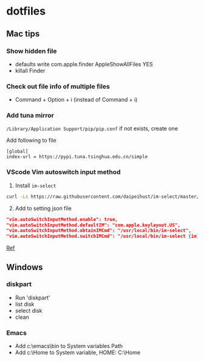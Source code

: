 # dotfiles
## Mac tips
### Show hidden file
- defaults write com.apple.finder AppleShowAllFiles YES
- killall Finder

### Check out file info of multiple files
- Command + Option + i (instead of Command + i)

### Add tuna mirror
`/Library/Application Support/pip/pip.conf` if not exists, create one

Add following to file
```
[global]
index-url = https://pypi.tuna.tsinghua.edu.cn/simple
```

### VScode Vim autoswitch input method

1. Install `im-select`
```bash
curl -Ls https://raw.githubusercontent.com/daipeihust/im-select/master/install_mac.sh | sh
```

2. Add to setting json file 
```json
"vim.autoSwitchInputMethod.enable": true,
"vim.autoSwitchInputMethod.defaultIM": "com.apple.keylayout.US",
"vim.autoSwitchInputMethod.obtainIMCmd": "/usr/local/bin/im-select",
"vim.autoSwitchInputMethod.switchIMCmd": "/usr/local/bin/im-select {im}"
```
[Ref](https://github.com/VSCodeVim/Vim#input-method)

## Windows 
### diskpart
- Run 'diskpart'
- list disk
- select disk
- clean
### Emacs 
- Add c:\emacs\bin to System variables Path
- Add c:\Home to System variable, HOME: C:\Home

